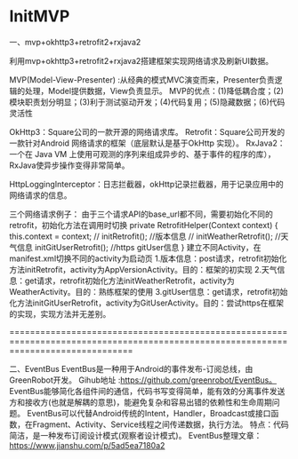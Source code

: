 # InitMVP
一、mvp+okhttp3+retrofit2+rxjava2

利用mvp+okhttp3+retrofit2+rxjava2搭建框架实现网络请求及刷新UI数据。

MVP(Model-View-Presenter) :从经典的模式MVC演变而来，Presenter负责逻辑的处理，Model提供数据，View负责显示。
MVP的优点：(1)降低耦合度；(2)模块职责划分明显；(3)利于测试驱动开发；(4)代码复用；(5)隐藏数据；(6)代码灵活性

OkHttp3：Square公司的一款开源的网络请求库。
Retrofit：Square公司开发的一款针对Android 网络请求的框架（底层默认是基于OkHttp 实现）。
RxJava2：一个在 Java VM 上使用可观测的序列来组成异步的、基于事件的程序的库），RxJava使异步操作变得非常简单。

HttpLoggingInterceptor：日志拦截器，okHttp记录拦截器，用于记录应用中的网络请求的信息。

三个网络请求例子：
由于三个请求API的base_url都不同，需要初始化不同的retrofit，初始化方法在调用时切换
private RetrofitHelper(Context context) {
        this.context = context;
//        initRetrofit(); //版本信息
//        initWeatherRetrofit(); //天气信息
        initGitUserRetrofit();  //https gitUser信息
    }
建立不同Activity，在manifest.xml切换不同的activity为启动页
1.版本信息：post请求，retrofit初始化方法initRetrofit，activity为AppVersionActivity。目的：框架的初实现
2.天气信息：get请求，retrofit初始化方法initWeatherRetrofit，activity为WeatherActivity。目的：熟练框架的使用
3.gitUser信息：get请求，retrofit初始化方法initGitUserRetrofit，activity为GitUserActivity。目的：尝试https在框架的实现，实现方法并无差别。

====================================================================================================================================

二、EventBus
EventBus是一种用于Android的事件发布-订阅总线，由GreenRobot开发。
Gihub地址 :https://github.com/greenrobot/EventBus。
EventBus能够简化各组件间的通信，代码书写变得简单，能有效的分离事件发送方和接收方(也就是解耦的意思)，能避免复杂和容易出错的依赖性和生命周期问题。
EventBus可以代替Android传统的Intent，Handler，Broadcast或接口函数，在Fragment、Activity、Service线程之间传递数据，执行方法。
特点：代码简洁，是一种发布订阅设计模式(观察者设计模式)。
EventBus整理文章：https://www.jianshu.com/p/5ad5ea7180a2











